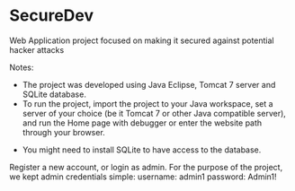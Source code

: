 # SecureDev
Web Application project focused on making it secured against potential hacker attacks


Notes:
- The project was developed using Java Eclipse, Tomcat 7 server and SQLite database.
- To run the project, import the project to your Java workspace, set a server of your choice (be it Tomcat 7 or other Java compatible server),
  and run the Home page with debugger or enter the website path through your browser.
* You might need to install SQLite to have access to the database.

 Register a new account, or login as admin.
 For the purpose of the project, we kept admin credentials simple:
username: admin1
password: Admin1!
